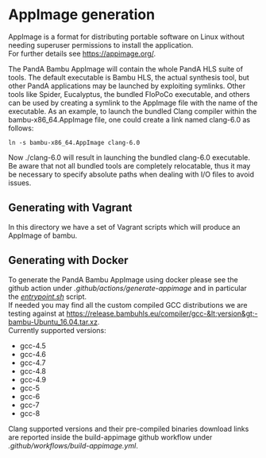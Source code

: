 # AppImage generation
AppImage is a format for distributing portable software on Linux without needing superuser permissions to install the application.<br>
For further details see https://appimage.org/.

The PandA Bambu AppImage will contain the whole PandA HLS suite of tools. 
The default executable is Bambu HLS, the actual synthesis tool, but other PandA applications may be launched by exploiting symlinks. Other tools like Spider, Eucalyptus, the bundled FloPoCo executable, and others can be used by creating a symlink to the AppImage file with the name of the executable. As an example, to launch the bundled Clang compiler within the bambu-x86_64.AppImage file, one could create a link named clang-6.0 as follows: 
```
ln -s bambu-x86_64.AppImage clang-6.0
```
Now ./clang-6.0 will result in launching the bundled clang-6.0 executable.<br>
Be aware that not all bundled tools are completely relocatable, thus it may be necessary to specify absolute paths when dealing with I/O files to avoid issues.

## Generating with Vagrant
In this directory we have a set of Vagrant scripts which will produce an AppImage of bambu.

## Generating with Docker
To generate the PandA Bambu AppImage using docker please see the github action under *.github/actions/generate-appimage* and in particular the [*entrypoint.sh*](/.github/actions/generate-appimage/entrypoint.sh) script.<br>
If needed you may find all the custom compiled GCC distributions we are testing against at https://release.bambuhls.eu/compiler/gcc-&lt;version&gt;-bambu-Ubuntu_16.04.tar.xz. <br>
Currently supported versions: 
- gcc-4.5
- gcc-4.6
- gcc-4.7
- gcc-4.8
- gcc-4.9
- gcc-5
- gcc-6
- gcc-7
- gcc-8

Clang supported versions and their pre-compiled binaries download links are reported inside the build-appimage github workflow under *.github/workflows/build-appimage.yml*.
